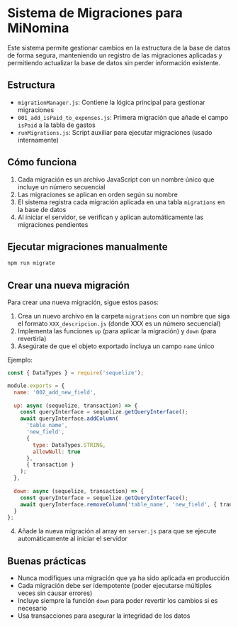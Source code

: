 # Sistema de Migraciones para MiNomina

Este sistema permite gestionar cambios en la estructura de la base de datos de forma segura, manteniendo un registro de las migraciones aplicadas y permitiendo actualizar la base de datos sin perder información existente.

## Estructura

- `migrationManager.js`: Contiene la lógica principal para gestionar migraciones
- `001_add_isPaid_to_expenses.js`: Primera migración que añade el campo `isPaid` a la tabla de gastos
- `runMigrations.js`: Script auxiliar para ejecutar migraciones (usado internamente)

## Cómo funciona

1. Cada migración es un archivo JavaScript con un nombre único que incluye un número secuencial
2. Las migraciones se aplican en orden según su nombre
3. El sistema registra cada migración aplicada en una tabla `migrations` en la base de datos
4. Al iniciar el servidor, se verifican y aplican automáticamente las migraciones pendientes

## Ejecutar migraciones manualmente

```bash
npm run migrate
```

## Crear una nueva migración

Para crear una nueva migración, sigue estos pasos:

1. Crea un nuevo archivo en la carpeta `migrations` con un nombre que siga el formato `XXX_descripcion.js` (donde XXX es un número secuencial)
2. Implementa las funciones `up` (para aplicar la migración) y `down` (para revertirla)
3. Asegúrate de que el objeto exportado incluya un campo `name` único

Ejemplo:

```javascript
const { DataTypes } = require('sequelize');

module.exports = {
  name: '002_add_new_field',
  
  up: async (sequelize, transaction) => {
    const queryInterface = sequelize.getQueryInterface();
    await queryInterface.addColumn(
      'table_name',
      'new_field',
      {
        type: DataTypes.STRING,
        allowNull: true
      },
      { transaction }
    );
  },
  
  down: async (sequelize, transaction) => {
    const queryInterface = sequelize.getQueryInterface();
    await queryInterface.removeColumn('table_name', 'new_field', { transaction });
  }
};
```

4. Añade la nueva migración al array en `server.js` para que se ejecute automáticamente al iniciar el servidor

## Buenas prácticas

- Nunca modifiques una migración que ya ha sido aplicada en producción
- Cada migración debe ser idempotente (poder ejecutarse múltiples veces sin causar errores)
- Incluye siempre la función `down` para poder revertir los cambios si es necesario
- Usa transacciones para asegurar la integridad de los datos